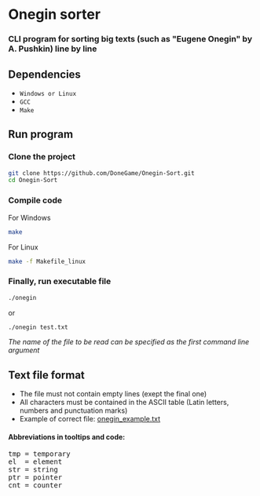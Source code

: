 # Onegin sorter

### CLI program for sorting big texts (such as "Eugene Onegin" by A. Pushkin) line by line

## Dependencies

- `Windows or Linux`
- `GCC`
- `Make`

## Run program

### Clone the project

```bash
git clone https://github.com/DoneGame/Onegin-Sort.git
cd Onegin-Sort
```

### Compile code

For Windows
```bash
make
```

For Linux 
```bash
make -f Makefile_linux
```


### Finally, run executable file

```bash
./onegin
```

or

```bash
./onegin test.txt
```

*The name of the file to be read can be specified as the first command line argument*


## Text file format
- The file must not contain empty lines (exept the final one)
- All characters must be contained in the ASCII table (Latin letters, numbers and punctuation marks)
- Example of correct file: [onegin_example.txt](./onegin_example.txt)


#### Abbreviations in tooltips and code:
<pre>
tmp = temporary
el  = element
str = string
ptr = pointer
cnt = counter
</pre>
 